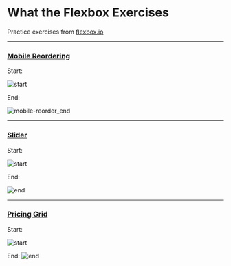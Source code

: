 # What the Flexbox Exercises
Practice exercises from [flexbox.io](https://flexbox.io/)

---

### [Mobile Reordering](mobile-reordering/)
Start:

![start](https://i.imgur.com/0qmxkhH.png)

End:

![mobile-reorder_end](https://user-images.githubusercontent.com/5385846/109895177-051bd180-7c4c-11eb-88c5-aac9f5ba076f.gif)

---

### [Slider](slider/)
Start:

![start](https://i.imgur.com/ks2leap.png)

End:

![end](https://i.imgur.com/Ol9nYgh.png)

---

### [Pricing Grid](pricing-grid/)
Start:

![start](https://i.imgur.com/7Gp6Vi0.png)


End:
![end](https://i.imgur.com/kp6bMmQ.png)
